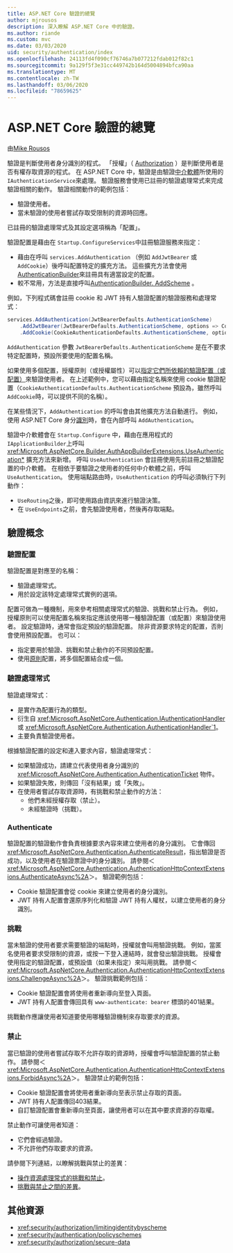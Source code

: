 ```yaml
---
title: ASP.NET Core 驗證的總覽
author: mjrousos
description: 深入瞭解 ASP.NET Core 中的驗證。
ms.author: riande
ms.custom: mvc
ms.date: 03/03/2020
uid: security/authentication/index
ms.openlocfilehash: 24113fd4f090cf76746a7b077212fdab012f82c1
ms.sourcegitcommit: 9a129f5f3e31cc449742b164d5004894bfca90aa
ms.translationtype: MT
ms.contentlocale: zh-TW
ms.lasthandoff: 03/06/2020
ms.locfileid: "78659625"
---
```

# <a name="overview-of-aspnet-core-authentication"></a>ASP.NET Core 驗證的總覽

由[Mike Rousos](https://github.com/mjrousos)

驗證是判斷使用者身分識別的程式。 「授權」（ [Authorization](xref:security/authorization/introduction) ）是判斷使用者是否有權存取資源的程式。 在 ASP.NET Core 中，驗證是由驗證[中介軟體](xref:fundamentals/middleware/index)所使用的 `IAuthenticationService`來處理。 驗證服務會使用已註冊的驗證處理常式來完成驗證相關的動作。 驗證相關動作的範例包括：

* 驗證使用者。
* 當未驗證的使用者嘗試存取受限制的資源時回應。

已註冊的驗證處理常式及其設定選項稱為「配置」。

驗證配置是藉由在 `Startup.ConfigureServices`中註冊驗證服務來指定：

* 藉由在呼叫 `services.AddAuthentication` （例如 `AddJwtBearer` 或 `AddCookie`）後呼叫配置特定的擴充方法。 這些擴充方法會使用[AuthenticationBuilder](xref:Microsoft.AspNetCore.Authentication.AuthenticationBuilder.AddScheme*)來註冊具有適當設定的配置。
* 較不常用，方法是直接呼叫[AuthenticationBuilder. AddScheme](xref:Microsoft.AspNetCore.Authentication.AuthenticationBuilder.AddScheme*) 。

例如，下列程式碼會註冊 cookie 和 JWT 持有人驗證配置的驗證服務和處理常式：

```csharp
services.AddAuthentication(JwtBearerDefaults.AuthenticationScheme)
    .AddJwtBearer(JwtBearerDefaults.AuthenticationScheme, options => Configuration.Bind("JwtSettings", options))
    .AddCookie(CookieAuthenticationDefaults.AuthenticationScheme, options => Configuration.Bind("CookieSettings", options));
```

`AddAuthentication` 參數 `JwtBearerDefaults.AuthenticationScheme` 是在不要求特定配置時，預設所要使用的配置名稱。

如果使用多個配置，授權原則（或授權屬性）可以[指定它們所依賴的驗證配置（或配置）](xref:security/authorization/limitingidentitybyscheme)來驗證使用者。 在上述範例中，您可以藉由指定名稱來使用 cookie 驗證配置（`CookieAuthenticationDefaults.AuthenticationScheme` 預設為，雖然呼叫 `AddCookie`時，可以提供不同的名稱）。

在某些情況下，`AddAuthentication` 的呼叫會由其他擴充方法自動進行。 例如，使用 ASP.NET Core 身分[識別](xref:security/authentication/identity)時，會在內部呼叫 `AddAuthentication`。

驗證中介軟體會在 `Startup.Configure` 中，藉由在應用程式的 `IApplicationBuilder`上呼叫 <xref:Microsoft.AspNetCore.Builder.AuthAppBuilderExtensions.UseAuthentication*> 擴充方法來新增。 呼叫 `UseAuthentication` 會註冊使用先前註冊之驗證配置的中介軟體。 在相依于要驗證之使用者的任何中介軟體之前，呼叫 `UseAuthentication`。 使用端點路由時，`UseAuthentication` 的呼叫必須執行下列動作：

* `UseRouting`之後，即可使用路由資訊來進行驗證決策。
* 在 `UseEndpoints`之前，會先驗證使用者，然後再存取端點。

## <a name="authentication-concepts"></a>驗證概念

### <a name="authentication-scheme"></a>驗證配置

驗證配置是對應至的名稱：

* 驗證處理常式。
* 用於設定該特定處理常式實例的選項。

配置可做為一種機制，用來參考相關處理常式的驗證、挑戰和禁止行為。 例如，授權原則可以使用配置名稱來指定應該使用哪一種驗證配置（或配置）來驗證使用者。 設定驗證時，通常會指定預設的驗證配置。 除非資源要求特定的配置，否則會使用預設配置。 也可以：

* 指定要用於驗證、挑戰和禁止動作的不同預設配置。
* 使用[原則](xref:security/authentication/policyschemes)配置，將多個配置結合成一個。

### <a name="authentication-handler"></a>驗證處理常式

驗證處理常式：

* 是實作為配置行為的類型。
* 衍生自 <xref:Microsoft.AspNetCore.Authentication.IAuthenticationHandler> 或 <xref:Microsoft.AspNetCore.Authentication.AuthenticationHandler`1>。
* 主要負責驗證使用者。

根據驗證配置的設定和連入要求內容，驗證處理常式：

* 如果驗證成功，請建立代表使用者身分識別的 <xref:Microsoft.AspNetCore.Authentication.AuthenticationTicket> 物件。
* 如果驗證失敗，則傳回「沒有結果」或「失敗」。
* 在使用者嘗試存取資源時，有挑戰和禁止動作的方法：
  * 他們未經授權存取（禁止）。
  * 未經驗證時（挑戰）。

### <a name="authenticate"></a>Authenticate

驗證配置的驗證動作會負責根據要求內容來建立使用者的身分識別。 它會傳回 <xref:Microsoft.AspNetCore.Authentication.AuthenticateResult>，指出驗證是否成功，以及使用者在驗證票證中的身分識別。 請參閱＜<xref:Microsoft.AspNetCore.Authentication.AuthenticationHttpContextExtensions.AuthenticateAsync%2A>＞。 驗證範例包括：

* Cookie 驗證配置會從 cookie 來建立使用者的身分識別。
* JWT 持有人配置會還原序列化和驗證 JWT 持有人權杖，以建立使用者的身分識別。

### <a name="challenge"></a>挑戰

當未驗證的使用者要求需要驗證的端點時，授權就會叫用驗證挑戰。 例如，當匿名使用者要求受限制的資源，或按一下登入連結時，就會發出驗證挑戰。 授權會使用指定的驗證配置，或預設值（如果未指定）來叫用挑戰。 請參閱＜<xref:Microsoft.AspNetCore.Authentication.AuthenticationHttpContextExtensions.ChallengeAsync%2A>＞。 驗證挑戰範例包括：

* Cookie 驗證配置會將使用者重新導向至登入頁面。
* JWT 持有人配置會傳回具有 `www-authenticate: bearer` 標頭的401結果。

挑戰動作應讓使用者知道要使用哪種驗證機制來存取要求的資源。

### <a name="forbid"></a>禁止

當已驗證的使用者嘗試存取不允許存取的資源時，授權會呼叫驗證配置的禁止動作。 請參閱＜<xref:Microsoft.AspNetCore.Authentication.AuthenticationHttpContextExtensions.ForbidAsync%2A>＞。 驗證禁止的範例包括：
* Cookie 驗證配置會將使用者重新導向至表示禁止存取的頁面。
* JWT 持有人配置傳回403結果。
* 自訂驗證配置會重新導向至頁面，讓使用者可以在其中要求資源的存取權。

禁止動作可讓使用者知道：

* 它們會經過驗證。
* 不允許他們存取要求的資源。

請參閱下列連結，以瞭解挑戰與禁止的差異：

* [操作資源處理常式的挑戰和禁止](xref:security/authorization/resourcebased#challenge-and-forbid-with-an-operational-resource-handler)。
* [挑戰與禁止之間的差異](xref:security/authorization/secure-data#challenge)。

## <a name="additional-resources"></a>其他資源

* <xref:security/authorization/limitingidentitybyscheme>
* <xref:security/authentication/policyschemes>
* <xref:security/authorization/secure-data>
